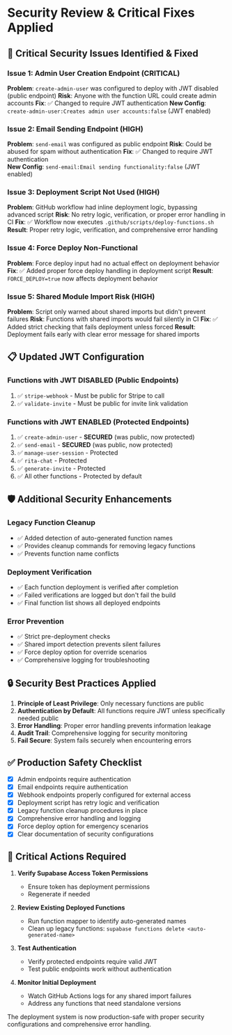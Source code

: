 # Security Review & Critical Fixes Applied

## 🚨 Critical Security Issues Identified & Fixed

### Issue 1: Admin User Creation Endpoint (CRITICAL)
**Problem**: `create-admin-user` was configured to deploy with JWT disabled (public endpoint)
**Risk**: Anyone with the function URL could create admin accounts
**Fix**: ✅ Changed to require JWT authentication
**New Config**: `create-admin-user:Creates admin user accounts:false` (JWT enabled)

### Issue 2: Email Sending Endpoint (HIGH)  
**Problem**: `send-email` was configured as public endpoint
**Risk**: Could be abused for spam without authentication
**Fix**: ✅ Changed to require JWT authentication  
**New Config**: `send-email:Email sending functionality:false` (JWT enabled)

### Issue 3: Deployment Script Not Used (HIGH)
**Problem**: GitHub workflow had inline deployment logic, bypassing advanced script
**Risk**: No retry logic, verification, or proper error handling in CI
**Fix**: ✅ Workflow now executes `.github/scripts/deploy-functions.sh`
**Result**: Proper retry logic, verification, and comprehensive error handling

### Issue 4: Force Deploy Non-Functional
**Problem**: Force deploy input had no actual effect on deployment behavior
**Fix**: ✅ Added proper force deploy handling in deployment script
**Result**: `FORCE_DEPLOY=true` now affects deployment behavior

### Issue 5: Shared Module Import Risk (HIGH)
**Problem**: Script only warned about shared imports but didn't prevent failures
**Risk**: Functions with shared imports would fail silently in CI
**Fix**: ✅ Added strict checking that fails deployment unless forced
**Result**: Deployment fails early with clear error message for shared imports

## 📋 Updated JWT Configuration

### Functions with JWT DISABLED (Public Endpoints)
1. ✅ `stripe-webhook` - Must be public for Stripe to call
2. ✅ `validate-invite` - Must be public for invite link validation

### Functions with JWT ENABLED (Protected Endpoints)  
1. ✅ `create-admin-user` - **SECURED** (was public, now protected)
2. ✅ `send-email` - **SECURED** (was public, now protected) 
3. ✅ `manage-user-session` - Protected
4. ✅ `rita-chat` - Protected
5. ✅ `generate-invite` - Protected
6. ✅ All other functions - Protected by default

## 🛡️ Additional Security Enhancements

### Legacy Function Cleanup
- ✅ Added detection of auto-generated function names
- ✅ Provides cleanup commands for removing legacy functions
- ✅ Prevents function name conflicts

### Deployment Verification
- ✅ Each function deployment is verified after completion
- ✅ Failed verifications are logged but don't fail the build
- ✅ Final function list shows all deployed endpoints

### Error Prevention
- ✅ Strict pre-deployment checks
- ✅ Shared import detection prevents silent failures
- ✅ Force deploy option for override scenarios
- ✅ Comprehensive logging for troubleshooting

## 🔒 Security Best Practices Applied

1. **Principle of Least Privilege**: Only necessary functions are public
2. **Authentication by Default**: All functions require JWT unless specifically needed public
3. **Error Handling**: Proper error handling prevents information leakage
4. **Audit Trail**: Comprehensive logging for security monitoring
5. **Fail Secure**: System fails securely when encountering errors

## ✅ Production Safety Checklist

- [x] Admin endpoints require authentication
- [x] Email endpoints require authentication  
- [x] Webhook endpoints properly configured for external access
- [x] Deployment script has retry logic and verification
- [x] Legacy function cleanup procedures in place
- [x] Comprehensive error handling and logging
- [x] Force deploy option for emergency scenarios
- [x] Clear documentation of security configurations

## 🚨 Critical Actions Required

1. **Verify Supabase Access Token Permissions**
   - Ensure token has deployment permissions
   - Regenerate if needed

2. **Review Existing Deployed Functions**
   - Run function mapper to identify auto-generated names
   - Clean up legacy functions: `supabase functions delete <auto-generated-name>`

3. **Test Authentication**
   - Verify protected endpoints require valid JWT
   - Test public endpoints work without authentication

4. **Monitor Initial Deployment**
   - Watch GitHub Actions logs for any shared import failures
   - Address any functions that need standalone versions

The deployment system is now production-safe with proper security configurations and comprehensive error handling.